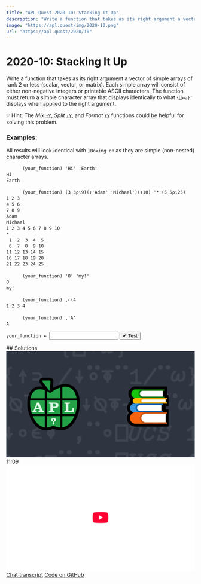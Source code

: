 ```yaml
---
title: "APL Quest 2020-10: Stacking It Up"
description: "Write a function that takes as its right argument a vector of simple arrays of rank 2 or less (scalar, vector, or matrix) and returns a simple character array that displays identically to what `{⎕←⍵}¨` displays when applied to the right argument."
image: "https://apl.quest/img/2020-10.png"
url: "https://apl.quest/2020/10"
---
```


# <span class=s>2020-</span>10: Stacking It Up
<!-- Write a function that takes as its right argument a vector of simple arrays of rank 2 or less (scalar, vector, or matrix) and returns a simple character array that displays identically to what `{⎕←⍵}¨` displays when applied to the right argument. -->
Write a function that takes as its right argument a vector of simple arrays of rank 2 or less (scalar, vector, or matrix). Each simple array will consist of either non-negative integers or printable ASCII characters. The function must return a simple character array that displays identically to what `{⎕←⍵}¨` displays when applied to the right argument.

💡 Hint: The *Mix* [`↑Y`](https://help.dyalog.com/latest/#Language/Primitive%20Functions/Mix.htm), *Split* [`↓Y`](https://help.dyalog.com/latest/#Language/Primitive%20Functions/Split.htm), and *Format* [`⍕Y`](https://help.dyalog.com/latest/#Language/Primitive%20Functions/Format%20Monadic.htm) functions could be helpful for solving this problem.

### Examples:
All results will look identical with `]Boxing on` as they are simple (non-nested) character arrays.

```APL
      (your_function) 'Hi' 'Earth'
Hi   
Earth

      (your_function) (3 3⍴⍳9)(↑'Adam' 'Michael')(⍳10) '*'(5 5⍴⍳25)
1 2 3               
4 5 6               
7 8 9               
Adam                
Michael             
1 2 3 4 5 6 7 8 9 10
*                   
 1  2  3  4  5      
 6  7  8  9 10      
11 12 13 14 15      
16 17 18 19 20      
21 22 23 24 25

      (your_function) 'O' 'my!'
O  
my!

      (your_function) ,⊂⍳4
1 2 3 4

      (your_function) ,'A'
A
```
<div class="pdiv">
  <code onclick="p_Input.focus()">your_function ← </code><input id="p_Input" autocomplete="off" spellcheck="false" oninput="this.parentElement.querySelector`button`.disabled=false;localStorage.setItem(window.location.pathname,this.value)" onkeypress="subm(event)">
  <button onclick="alert$.next`Testing…`;submitSolution`p`" class="md-button md-button--primary">&#x2714; Test</button>
</div>
<p id="p_Output"></p>
## Solutions
<div onclick="play(this)" title="Video on YouTube" class="yt">
<img alt="Video Thumbnail" src="../../img/2020-10.png">
<time>11:09</time>
<img alt="YouTube" src="../../img/yt-big.png">
</div>
<a href="https://chat.stackexchange.com/transcript/52405?m=64172099#64172099" target="_blank" class="md-button md-button--primary">Chat transcript</a>
<a href="https://github.com/abrudz/apl_quest/tree/main/2020/10.apl" target="_blank" class="md-button md-button--primary right">Code on GitHub</a>

<script>
    testCases={"a":["'Hi' 'Earth'","0 'my!'","'O' 'my!'","'a'(⍪42)","(3 2⍴⍳6)(↑'Ad' 'Mich')(⍳4)'*'(2 3⍴⍳6)","⎕A[4?10](⍉5 2⍴2*⍳10)'a'"],"b":["'a'0",",⊂'abcd'",",⊂,42",",⊂'abc'",",⊂⍪'abc'",",⊂⍪3 14",",⊂⍪'a'",",⎕A[?26]","(3 2⍴0)(↑' A ' ' M  ')(4⍴0)' '(2 3⍴0)","'abc'"],"f":"{⍉1↓¯1↓⍉⍕⍪1/¨⍵}","p":"{⎕FMT⎕UCS 13@(=∘10)⎕UCS⍵}"}
    p_Input.value=localStorage.getItem(window.location.pathname)
    play=e=>e.outerHTML=`<iframe src="https://www.youtube.com/embed/LBelbuN1yRo?list=PLYKQVqyrAEj9wDIUyLDGtDAFTKY38BUMN&autoplay=1" title="<span class=s>2020-</span>10: Stacking It Up (APL Quest 2020-10)" frameborder="0" allow="accelerometer; autoplay; clipboard-write; encrypted-media; gyroscope; picture-in-picture; web-share" referrerpolicy="strict-origin-when-cross-origin" allowfullscreen></iframe>`
</script>

